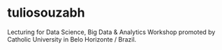 # tuliosouzabh
Lecturing for Data Science, Big Data &amp; Analytics Workshop promoted by Catholic University in Belo Horizonte / Brazil.
